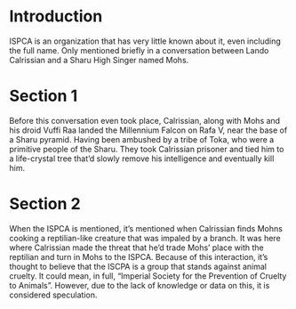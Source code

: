 # Introduction

ISPCA is an organization that has very little known about it, even including the full name.
Only mentioned briefly in a conversation between Lando Calrissian and a Sharu High Singer named Mohs.

# Section 1

Before this conversation even took place, Calrissian, along with Mohs and his droid Vuffi Raa landed the Millennium Falcon on Rafa V, near the base of a Sharu pyramid.
Having been ambushed by a tribe of Toka, who were a primitive people of the Sharu.
They took Calrissian prisoner and tied him to a life-crystal tree that’d slowly remove his intelligence and eventually kill him.

# Section 2

When the ISPCA is mentioned, it’s mentioned when Calrissian finds Mohns cooking a reptilian-like creature that was impaled by a branch.
It was here where Calrissian made the threat that he’d trade Mohs’ place with the reptilian and turn in Mohs to the ISPCA.
Because of this interaction, it’s thought to believe that the ISCPA is a group that stands against animal cruelty.
It could mean, in full, “Imperial Society for the Prevention of Cruelty to Animals”.
However, due to the lack of knowledge or data on this, it is considered speculation.
